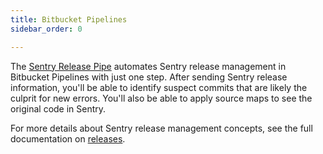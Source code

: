 ```yaml
---
title: Bitbucket Pipelines
sidebar_order: 0

---
```


The [Sentry Release Pipe](https://bitbucket.org/sentryio/sentry-new-release) automates Sentry release management in Bitbucket Pipelines with just one step. After sending Sentry release information, you'll be able to identify suspect commits that are likely the culprit for new errors. You'll also be able to apply source maps to see the original code in Sentry.

For more details about Sentry release management concepts, see the full documentation on [releases](/workflow/releases/).
